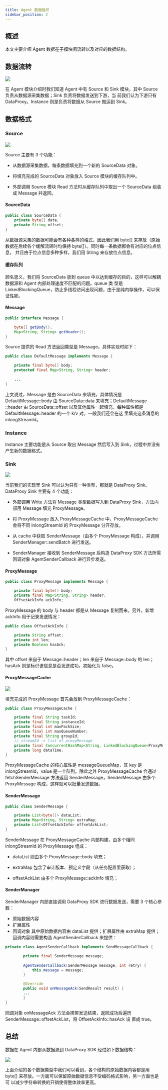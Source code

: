 ```yaml
---
title: Agent 数据组织
sidebar_position: 2
---
```

## 概述
本文主要介绍 Agent 数据在子模块间流转以及对应的数据结构。
## 数据流转
![](img/agent_1.png)

在 Agent 模块介绍时我们知道 Agent 中有 Source 和 Sink 模块，其中 Source 负责从数据源采集数据；Sink 负责将数据发送到下游，当
前我们认为下游只有 DataProxy。Instance 则是负责将数据从 Source 搬运到 Sink。
## 数据格式
### Source
![](img/source_1.png)

Source 主要有 3 个功能：

- 从数据源采集数据，每条数据填充到一个新的 SourceData 对象。

- 将填充完成的 SourceData 对象放入 Source 模块的缓存队列中。

- 外部调用 Source 模块 Read 方法时从缓存队列中取出一个 SourceData 组装成 Message 并返回。
#### SourceData
```java 
public class SourceData {
    private byte[] data;
    private String offset;
}
```
从数据源采集的数据可能会有各种各样的格式，因此我们用 byte[] 来存放（原始数据在后续各个缓解流转时均保持 byte[]）。同时每一条数据都会有对应的位点信息，
并且由于位点信息多种多样，我们用 String 来存放位点信息。
#### 缓存队列
顾名思义，我们将 SourceData 放到 queue 中以达到缓存的目的，这样可以解耦数据源和 Agent 内部处理速度不匹配的问题。queue 类
型是 LinkedBlockingQueue，防止多线程访问出现问题，由于是纯内存操作，可以保证性能。
#### Message 
```java
public interface Message {

    byte[] getBody();
    Map<String, String> getHeader();
}
```
Source 提供的 Read 方法返回类型是 Message，具体实现时如下：
```java
public class DefaultMessage implements Message {

    private final byte[] body;
    protected final Map<String, String> header;
    
    ...
}
```
上文说过，Message 是由 SourceData 来填充，具体情况是 DefaultMessage::body 由 SourceData::data 来填充；DefaultMessage
::header 由 SourceData::offset 以及其他属性一起填充，每种属性都是 DefaultMessage::header 的一个 k/v 对。一般我们还会在这
里填充这条消息的 inlongStreamId。
### Instance
Instance 主要功能是从 Source 取出 Message 然后写入到 Sink，过程中并没有产生新的数据格式。
### Sink
![](img/sink_1.png)

当前我们的实现里 Sink 可以认为只有一种类型，那就是 DataProxy Sink。DataProxy Sink 主要有 4 个功能：

- 外部调用 Write 方法将 Message 类型数据写入到 DataProxy Sink，方法内部用 Message 填充 ProxyMessage。

- 将 ProxyMessage 放入 ProxyMessageCache 中，ProxyMessageCache 会将不同 inlongStreamId 的 ProxyMessage 分开存放。

- 从 cache 中获取 SenderMessage（由多个 ProxyMessage 构成），并调用 SenderManager::sendBatch 进行发送。

- SenderManager 接收到 SenderMessage 后构造 DataProxy SDK 方法所需回调对象 AgentSenderCallback 进行异步发送。

#### ProxyMessage
```java
public class ProxyMessage implements Message {

    private final byte[] body;
    private final Map<String, String> header;
    OffsetAckInfo ackInfo;
```
ProxyMessage 的 body 与 header 都是从 Message 复制而来。另外，新增 ackInfo 用于记录发送情况：
```java
public class OffsetAckInfo {

    private String offset;
    private int len;
    private Boolean hasAck;
}
```
其中 offset 来自于 Message::header；len 来自于 Message::body 的 len；hasAck 则是标识该信息是否发送成功，初始化为 false。
#### ProxyMessageCache
![](img/cache_1.png)

填充完成的 ProxyMessage 首先会放到 ProxyMessageCache：
```java
public class ProxyMessageCache {

    private final String taskId;
    private final String instanceId;
    private final int maxPackSize;
    private final int maxQueueNumber;
    private final String groupId;
    // streamId -> list of proxyMessage
    private final ConcurrentHashMap<String, LinkedBlockingQueue<ProxyMessage>> messageQueueMap;
    private long dataTime;
}
```
ProxyMessageCache 的核心属性是 messageQueueMap，其 key 是 inlongStreamId，value 是一个队列。除此之外 ProxyMessageCache 
会通过 fetchSenderMessage 方法返回 SenderMessage，SenderMessage 由多个 ProxyMessage 构成，这样就可以批量发送数据。
#### SenderMessage
```java
public class SenderMessage {

    private List<byte[]> dataList;
    private Map<String, String> extraMap;
    private List<OffsetAckInfo> offsetAckList;
}
```

SenderMessage 在 ProxyMessageCache 内部构建，由多个相同 inlongStreamId 的 ProxyMessage 组成：

- dataList 则由多个 ProxyMessage::body 填充；

- extraMap 包含了审计版本、预定义字段（从任务配置里获取）；

- offsetAckList 由多个 ProxyMessage::ackInfo 填充；
#### SenderManager
SenderManager 内部直接调用 DataProxy SDK 进行数据发送，需要 3 个核心参数：
- 原始数据内容
- 扩展属性
- 回调对象
其中原始数据内容由 dataList 提供；扩展属性由 extraMap 提供；回调内容则需要构造 AgentSenderCallback 来提供：
```java
private class AgentSenderCallback implements SendMessageCallback {

        private final SenderMessage message;
  
        AgentSenderCallback(SenderMessage message, int retry) {
            this.message = message;
        }

        @Override
        public void onMessageAck(SendResult result) {
        ...
        }
}
```
回调对象 onMessageAck 方法会携带发送结果，返回成功后遍历 SenderMessage::offsetAckList，将 OffsetAckInfo::hasAck 设
置成 true。
## 总结
数据在 Agent 内部从数据源到 DataProxy SDK 经过如下数据结构：

![](img/total.png)

上面介绍的各个数据类型中我们可以看到，各个结构的原始数据内容都是用 byte[] 来存放。一方面可以保留原始数据信息不受编码格式影响，另一方面也是可
以减少字符串转换的开销使得整体效率更高。
